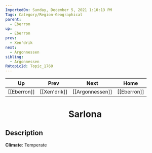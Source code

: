```yaml
---
ImportedOn: Sunday, December 5, 2021 1:10:13 PM
Tags: Category/Region-Geographical
parent:
  - Eberron
up:
  - Eberron
prev:
  - Xen'drik
next:
  - Argonnessen
sibling:
  - Argonnessen
RWtopicId: Topic_1760
---
```


| Up | Prev | Next | Home |
|----|------|------|------|
| [[Eberron]] | [[Xen'drik]] | [[Argonnessen]] | [[Eberron]] |

# <center>Sarlona</center>

## Description

**Climate**: Temperate
